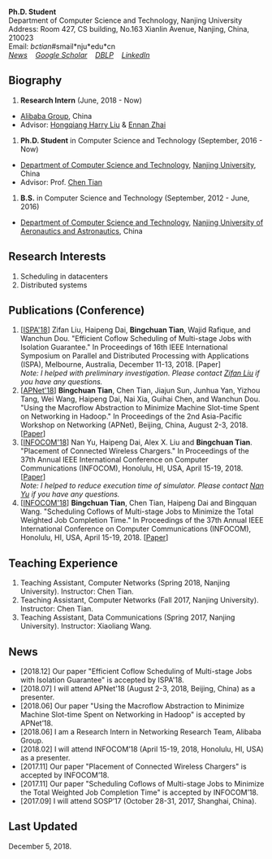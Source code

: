 **Ph.D. Student**  
Department of Computer Science and Technology, Nanjing University  
Address: Room 427, CS building, No.163 Xianlin Avenue, Nanjing, China, 210023  
Email: _bctian_#smail\*nju\*edu\*cn  
[_News_](#news)&nbsp;&nbsp;&nbsp; 
[_Google Scholar_](https://scholar.google.com/citations?user=yAaafq4AAAAJ&hl=en)&nbsp;&nbsp;&nbsp; 
[_DBLP_](https://dblp.uni-trier.de/pers/hd/t/Tian:Bingchuan)&nbsp;&nbsp;&nbsp; 
[_LinkedIn_](https://www.linkedin.com/in/bingchuan-tian-b55234163/)

## Biography
1. **Research Intern** (June, 2018 - Now)  
  * [Alibaba Group](https://www.alibabagroup.com/en/global/home), China  
  * Advisor: [Hongqiang Harry Liu](http://www.hongqiangliu.com/) & [Ennan Zhai](https://ennanzhai.github.io/)
1. **Ph.D. Student** in Computer Science and Technology (September, 2016 - Now)  
  * [Department of Computer Science and Technology](http://cs.nju.edu.cn/), [Nanjing University](https://www.nju.edu.cn/), China  
  * Advisor: Prof. [Chen Tian](https://cs.nju.edu.cn/tianchen/)
1. **B.S.** in Computer Science and Technology (September, 2012 - June, 2016)  
  * [Department of Computer Science and Technology](http://cs.nuaa.edu.cn/), [Nanjing University of Aeronautics and Astronautics](http://www.nuaa.edu.cn/), China

## Research Interests
1. Scheduling in datacenters
1. Distributed systems

## Publications (Conference)
1. \[[ISPA'18](http://www.swinflow.org/confs/2018/ispa/index.htm)\] 
  Zifan Liu, Haipeng Dai, **Bingchuan Tian**, Wajid Rafique, and Wanchun Dou. 
  "Efficient Coflow Scheduling of Multi-stage Jobs with Isolation Guarantee." 
  In Proceedings of 16th IEEE International Symposium on Parallel and Distributed Processing with Applications (ISPA), Melbourne, Australia, December 11-13, 2018. 
  \[Paper\]  
  _Note: I helped with preliminary investigation. Please contact [Zifan Liu](mailto:zifanliu@smail.nju.cn) if you have any questions._
1. \[[APNet'18](https://conferences.sigcomm.org/events/apnet2018/index.html)\] 
  **Bingchuan Tian**, Chen Tian, Jiajun Sun, Junhua Yan, Yizhou Tang, Wei Wang, Haipeng Dai, Nai Xia, Guihai Chen, and Wanchun Dou. 
  "Using the Macroflow Abstraction to Minimize Machine Slot-time Spent on Networking in Hadoop." 
  In Proceedings of the 2nd Asia-Pacific Workshop on Networking (APNet), Beijing, China, August 2-3, 2018. 
  \[[Paper](https://doi.org/10.1145/3232565.3234504)\]
1. \[[INFOCOM'18](http://infocom2018.ieee-infocom.org/)\] 
  Nan Yu, Haipeng Dai, Alex X. Liu and **Bingchuan Tian**. 
  "Placement of Connected Wireless Chargers." 
  In Proceedings of the 37th Annual IEEE International Conference on Computer Communications (INFOCOM), Honolulu, HI, USA, April 15-19, 2018. 
  \[[Paper](https://www.doi.org/10.1109/INFOCOM.2018.8485934)\]  
  _Note: I helped to reduce execution time of simulator. Please contact [Nan Yu](mailto:nanyu@smail.nju.cn) if you have any questions._
1. \[[INFOCOM'18](http://infocom2018.ieee-infocom.org/)\] 
  **Bingchuan Tian**, Chen Tian, Haipeng Dai and Bingquan Wang. 
  "Scheduling Coflows of Multi-stage Jobs to Minimize the Total Weighted Job Completion Time." 
  In Proceedings of the 37th Annual IEEE International Conference on Computer Communications (INFOCOM), Honolulu, HI, USA, April 15-19, 2018. 
\[[Paper](https://www.doi.org/10.1109/INFOCOM.2018.8486340)\]

## Teaching Experience
1. Teaching Assistant, Computer Networks (Spring 2018, Nanjing University). Instructor: Chen Tian.
1. Teaching Assistant, Computer Networks (Fall 2017, Nanjing University). Instructor: Chen Tian.
1. Teaching Assistant, Data Communications (Spring 2017, Nanjing University). Instructor: Xiaoliang Wang.

## News
* \[2018.12\] Our paper "Efficient Coflow Scheduling of Multi-stage Jobs with Isolation Guarantee" is accepted by ISPA'18.
* \[2018.07\] I will attend APNet'18 (August 2-3, 2018, Beijing, China) as a presenter.
* \[2018.06\] Our paper "Using the Macroflow Abstraction to Minimize Machine Slot-time Spent on Networking in Hadoop" is accepted by APNet’18.
* \[2018.06\] I am a Research Intern in Networking Research Team, Alibaba Group.
* \[2018.02\] I will attend INFOCOM’18 (April 15-19, 2018, Honolulu, HI, USA) as a presenter.
* \[2017.11\] Our paper "Placement of Connected Wireless Chargers" is accepted by INFOCOM’18.
* \[2017.11\] Our paper "Scheduling Coflows of Multi-stage Jobs to Minimize the Total Weighted Job Completion Time" is accepted by INFOCOM’18.
* \[2017.09\] I will attend SOSP’17 (October 28-31, 2017, Shanghai, China).

## Last Updated
December 5, 2018.

